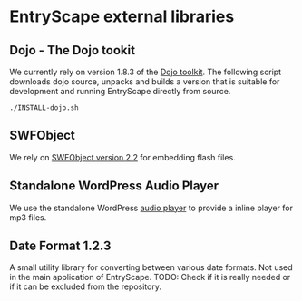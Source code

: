 # EntryScape external libraries

## Dojo - The Dojo tookit
We currently rely on version 1.8.3 of the [Dojo toolkit](http://dojotoolkit.org/).
The following script downloads dojo source, unpacks and builds a version that is suitable for development and
running EntryScape directly from source.

    ./INSTALL-dojo.sh

## SWFObject
We rely on [SWFObject version 2.2](http://code.google.com/p/swfobject/) for embedding flash files.

## Standalone WordPress Audio Player
We use the standalone WordPress [audio player](http://wpaudioplayer.com/standalone/) to provide a inline player
for mp3 files.

## Date Format 1.2.3
A small utility library for converting between various date formats. Not used in the main application of EntryScape.
TODO: Check if it is really needed or if it can be excluded from the repository.


